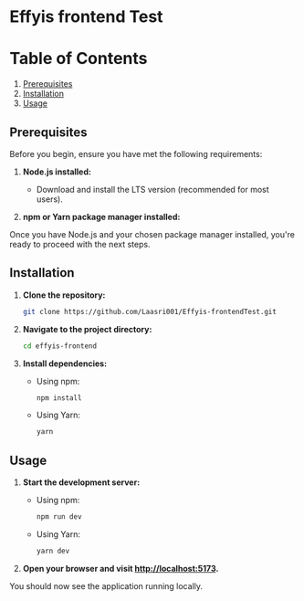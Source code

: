 # Effyis frontend Test

# Table of Contents
1. [Prerequisites](#prerequisites)
2. [Installation](#installation)
3. [Usage](#usage)

## Prerequisites

Before you begin, ensure you have met the following requirements:

1. **Node.js installed:**
   - Download and install the LTS version (recommended for most users).

2. **npm or Yarn package manager installed:**

Once you have Node.js and your chosen package manager installed, you're ready to proceed with the next steps.

## Installation

1. **Clone the repository:**
    ```bash
    git clone https://github.com/Laasri001/Effyis-frontendTest.git
    ```

2. **Navigate to the project directory:**
    ```bash
    cd effyis-frontend
    ```

3. **Install dependencies:**
    - Using npm:
        ```bash
        npm install
        ```
    - Using Yarn:
        ```bash
        yarn
        ```

## Usage

1. **Start the development server:**
    - Using npm:
        ```bash
        npm run dev
        ```
    - Using Yarn:
        ```bash
        yarn dev
        ```

2. **Open your browser and visit [http://localhost:5173](http://localhost:5173).**

You should now see the application running locally.
